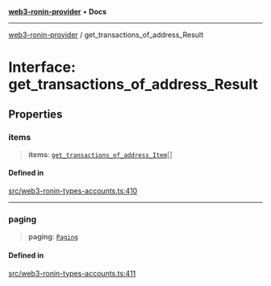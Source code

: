 [**web3-ronin-provider**](../README.md) • **Docs**

***

[web3-ronin-provider](../globals.md) / get\_transactions\_of\_address\_Result

# Interface: get\_transactions\_of\_address\_Result

## Properties

### items

> **items**: [`get_transactions_of_address_Item`](get_transactions_of_address_Item.md)[]

#### Defined in

[src/web3-ronin-types-accounts.ts:410](https://github.com/chuacw/web3-ronin-provider/blob/7646ce38176c1dab59363eef0869f2efa34d498b/src/web3-ronin-types-accounts.ts#L410)

***

### paging

> **paging**: [`Paging`](Paging.md)

#### Defined in

[src/web3-ronin-types-accounts.ts:411](https://github.com/chuacw/web3-ronin-provider/blob/7646ce38176c1dab59363eef0869f2efa34d498b/src/web3-ronin-types-accounts.ts#L411)
